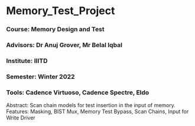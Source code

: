 # Memory_Test_Project
### Course: Memory Design and Test
### Advisors: Dr Anuj Grover, Mr Belal Iqbal
### Institute: IIITD
### Semester: Winter 2022
### Tools: Cadence Virtuoso, Cadence Spectre, Eldo

Abstract: Scan chain models for test insertion in the input of memory. <br />
Features: Masking, BIST Mux, Memory Test Bypass, Scan Chains, Input for Write Driver 



